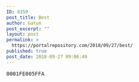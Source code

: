 ```yaml
---
ID: 8359
post_title: Best
author: Gatun
post_excerpt: ""
layout: post
permalink: >
  https://portalrepository.com/2018/09/27/best/
published: true
post_date: 2018-09-27 09:06:49
---
```

<pre>0001FE005FFA</pre>